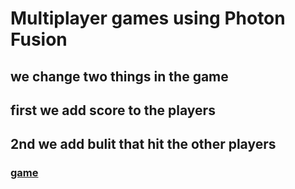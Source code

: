 # Multiplayer games using Photon Fusion
## we change two things in the game
## first we add score to the players
## 2nd we add bulit that hit the other players
### [game](https://tommy-bar.itch.io/multigame)
